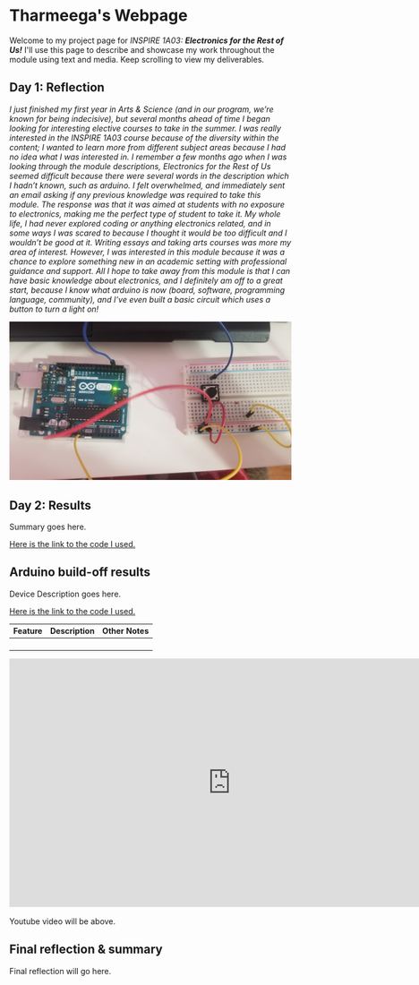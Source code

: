 # Tharmeega's Webpage

Welcome to my project page for *INSPIRE 1A03:* _**Electronics for the Rest of Us!**_ I'll use this page to describe and showcase my work throughout the module using text and media. Keep scrolling to view my deliverables.

<!--
Welcome to your project page for Electronics for the Rest of Us. You'll use this page to describe and showcase your work throughout the module. 
A place for each deliverable has been created below for you in this markdown document. 
Note that comments (such as this) will not appear in the final markdown document (which you can view with the "Preview" button).
-->


## Day 1: Reflection
_I just finished my first year in Arts & Science (and in our program, we’re known for being indecisive), but several months ahead of time I began looking for interesting elective courses to take in the summer. I was really interested in the INSPIRE 1A03 course because of the diversity within the content; I wanted to learn more from different subject areas because I had no idea what I was interested in. I remember a few months ago when I was looking through the module descriptions, Electronics for the Rest of Us seemed difficult because there were several words in the description which I hadn’t known, such as arduino. I felt overwhelmed, and immediately sent an email asking if any previous knowledge was required to take this module. The response was that it was aimed at students with no exposure to electronics, making me the perfect type of student to take it. My whole life, I had never explored coding or anything electronics related, and in some ways I was scared to because I thought it would be too difficult and I wouldn’t be good at it. Writing essays and taking arts courses was more my area of interest. However, I was interested in this module because it was a chance to explore something new in an academic setting with professional guidance and support. All I hope to take away from this module is that I can have basic knowledge about electronics, and I definitely am off to a great start, because I know what arduino is now (board, software, programming language, community), and I’ve even built a basic circuit which uses a button to turn a light on!_


![My first circuit](images/Button.jpg "Arduino Circuit from the Button Example")


## Day 2: Results

Summary goes here.

[Here is the link to the code I used.](https://github.com/inspire-1a03/intersession-2020-tharmeega/blob/master/RGB.ino)

<!--
Upload your fully-commented Arduino sketch from your final Day 2 build task--a thermometer connected to an RDB LED--into your GitHub repository.
Provide a short (~150 words) summary of your work on this circuit:
- How does your device work?
- What was challenging? 
- What worked? What didn't? 
- Be sure to link to your code (in your GitHub repository) in the text of your response.
-->

## Arduino build-off results
<!--
Upload your fully-commented Arduino sketch from the final product of your Arduino build-off into the top-level of your module GitHub repository.
In ~300 words, provide a final device description and product pitch:
What does it do? Use a table (created in markdown) to list and describe the features. You can use the template provided below.
Describe briefly how it works.
How could it be used in everyday life (or maybe just in rare cases)?
Be sure to link to your code (in your GitHub repository) in the text of your response.
Include a snippet of code using the characters to display the code properly.
-->

Device Description goes here.

[Here is the link to the code I used.](https://github.com/inspire-1a03/intersession-2020-tharmeega/blob/master/weather_station.ino)

<!--
Below is a general markdown table template. 
You can find more information at these links: 
- https://github.com/adam-p/markdown-here/wiki/Markdown-Cheatsheet#tables

-->
| Feature | Description | Other Notes |
|---------|-------------|-------------|
|         |             |             |
|         |             |             |
|         |             |             |
|         |             |             |


<!--
Below is an example of embedding a YouTube video in a markdown document for use in GitHub pages. 
Note that this video won't show when previewing the document in GitHub--it only works on the GitHub pages webpage. 
- Once your YouTube video is uploaded, right click and select ```<> Copy embed code```. 
- You can paste this code directly into your markdown document. 
- Note that you may want to adjust the width and height parameters to make it fit well in your webpage
-->

<iframe width="789" height="444" src="https://www.youtube.com/embed/XR2n_l6roBc" frameborder="0" allow="accelerometer; autoplay; encrypted-media; gyroscope; picture-in-picture" allowfullscreen></iframe>

Youtube video will be above.

## Final reflection & summary

Final reflection will go here.

<!--
In ~300 words:
- Summarize your experience in this module. What you learned, what you liked, what you found challenging.
- Reflect upon your learning and its relevance in your life.
-->

